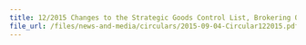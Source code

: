 ```yaml
---
title: 12/2015 Changes to the Strategic Goods Control List, Brokering Order, and Transhipment & Transit Controls
file_url: /files/news-and-media/circulars/2015-09-04-Circular122015.pdf
---
```

